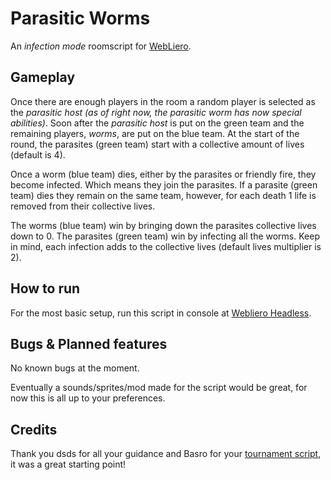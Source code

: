 # Parasitic Worms
An *infection mode* roomscript for [WebLiero](https://www.webliero.com/).

## Gameplay
Once there are enough players in the room a random player is selected as the *parasitic host (as of right now, the parasitic worm has now special abilities)*.
Soon after the *parasitic host* is put on the green team and the remaining players, *worms*, are put on the blue team.
At the start of the round, the parasites (green team) start with a collective amount of lives (default is 4).

Once a worm (blue team) dies, either by the parasites or friendly fire, they become infected. Which means they join the parasites.
If a parasite (green team) dies they remain on the same team, however, for each death 1 life is removed from their collective lives.

The worms (blue team) win by bringing down the parasites collective lives down to 0.
The parasites (green team) win by infecting all the worms. Keep in mind, each infection adds to the collective lives (default lives multiplier is 2).

## How to run
For the most basic setup, run this script in console at [Webliero Headless](https://www.webliero.com/headless).

## Bugs & Planned features
No known bugs at the moment.

Eventually a sounds/sprites/mod made for the script would be great, for now this is all up to your preferences.

## Credits
Thank you dsds for all your guidance and Basro for your [tournament script](https://gitlab.com/webliero/tournament-room), it was a great starting point!